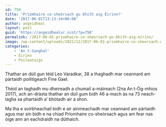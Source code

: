 ```yaml
---
id: 750
title: 'Prìomhaire co-sheòrsach gu bhith aig Èirinn?'
date: '2017-06-01T13:13:34+00:00'
author: angeidheal
layout: post
guid: 'https://angeidhealur.scot/?p=750'
permalink: /2017-06-01-priomhaire-co-sheorsach-gu-bhith-aig-eirinn/
image: /wp-content/uploads/2022/12/2017-06-01-priomhaire-co-sheorsach-gu-bhith-aig-eirinn.webp
categories:
    - 'An t-Saoghal'
    - Èirinn
    - Poileataigs
---
```


Thathar an dùil gun tèid Leo Varadkar, 38 a thaghadh mar ceannard am pàrtaidh poilitigeach Fine Gael.

Thèid an taghadh mu dheireadh a chumail a-màireach (2na An t-Òg-mhios 2017), ach an-dràsta thathar an dùil gum bidh 46 a-mach às na 73 neach-lagha sa phartaidh a’ bhòtadh air a shon.

Ma tha e soirbheachail bidh e air ainmeachadh mar ceannard am pàrtaidh agus mar sin bidh e na chiad Prìomhaire co-sheòrsach agus am fear nas òige ann an eachdraidh na dùthaich.